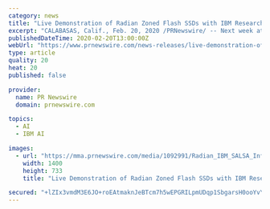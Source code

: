 ```yaml
---
category: news
title: "Live Demonstration of Radian Zoned Flash SSDs with IBM Research's Storage Stack"
excerpt: "CALABASAS, Calif., Feb. 20, 2020 /PRNewswire/ -- Next week at the USENIX File and Storage Technology (FAST) Conference in Santa Clara, Ca., Radian Memory Systems®, Inc. will provide a live demonstration of IBM®'s software defined log-structured array storage management stack [1] utilizing Zoned Flash SSDs for the first time."
publishedDateTime: 2020-02-20T13:00:00Z
webUrl: "https://www.prnewswire.com/news-releases/live-demonstration-of-radian-zoned-flash-ssds-with-ibm-researchs-storage-stack-301008221.html"
type: article
quality: 20
heat: 20
published: false

provider:
  name: PR Newswire
  domain: prnewswire.com

topics:
  - AI
  - IBM AI

images:
  - url: "https://mma.prnewswire.com/media/1092991/Radian_IBM_SALSA_Infographic.jpg?p=facebook"
    width: 1400
    height: 733
    title: "Live Demonstration of Radian Zoned Flash SSDs with IBM Research's Storage Stack"

secured: "+lZIx3vmdM3E6JO+roEAtmaknJeBTcm7h5wEPGRILpmUDqp1SbgarsH0ooYvYaailO4PqLbuvT7Ep5A7WGWzCDn6QIJIyxsf3rj5LIEunw6zAmKjRs0Eu+kCddtOBzfEIUvanzTDyWaojR/bMkvIl8FjIqfSrMDsEOhZQGQx4UgnOcRAz09wjJF/BnWddabzRCgPnGsBJzKFN6iu82SX9Umos3gn3e5TK1yz2y7lM2lPUoOnHUO+iF7fnSxhj/JhpHRBkIB6QyWUGX4KHu2I91Q7x5dfnG3seSHTCzJ1aa7DqXDv41EgIEn25C39TAbLVLaPeeOq18Zau+59lQByhn40imeoZtjdAfe1sdXG47varbEenIddx/iOdfsoCuqFc+qeyHm/YJJbBOOG9T+XYkiqHhJBDOLy6owPJhiedr1Uf8qRVHLz+Z+En9iGJNBvdoNVHIItcVosafaPN1GjW0x0wREhUPcyVUEpt2MIuKQ=;aLOkmUPFXbCZA9lTYzXc8w=="
---
```


